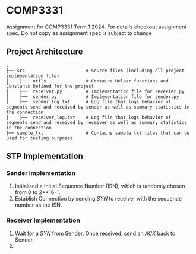 # COMP3331
 
Assignment for COMP3331 Term 1 2024. For details checkout assignment spec. Do not copy as assignment spec is subject to change

## Project Architecture

``` 
.
├── src                       # Source files (including all project implementation file)
│    ├──  utils               # Contains Helper functions and Constants Defined for the project
│    ├──  receiver.py         # Implementation file for recevier.py
│    ├──  sender.py           # Implementation file for sender.py
│    ├──  sender_log.txt      # Log file that logs behavior of segments send and received by sender as well as summary statistics in the connection
│    ├──  receiver_log.txt    # Log file that logs behavior of segments send and received by receiver as well as summary statistics in the connection
├── sample_txt                # Contains sample txt files that can be used for testing purposes

```

## STP Implementation

### Sender Implementation
1. Initialised a Initial Sequence Number (ISN), which is randomly chosen from 0 to 2**16-1. 
2. Establish Connection by sending *SYN* to receiver with the sequence number as the ISN.

### Receiver Implementation
1. Wait for a *SYN* from Sender. Once received, send an *ACK* back to Sender.
2. 

